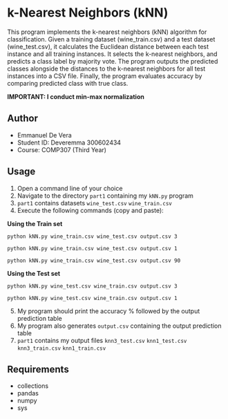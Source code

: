 # k-Nearest Neighbors (kNN)

This program implements the k-nearest neighbors (kNN) algorithm for classification. Given a training dataset (wine_train.csv) and a test dataset (wine_test.csv), it calculates the Euclidean distance between each test instance and all training instances. It selects the k-nearest neighbors, and predicts a class label by majority vote. The program outputs the predicted classes alongside the distances to the k-nearest neighbors for all test instances into a CSV file. Finally, the program evaluates accuracy by comparing predicted class with true class.

**IMPORTANT: I conduct min-max normalization**

## Author

- Emmanuel De Vera
- Student ID: Deveremma 300602434
- Course: COMP307 (Third Year)

## Usage

1. Open a command line of your choice
2. Navigate to the directory `part1` containing my `kNN.py` program
3. `part1` contains datasets `wine_test.csv` `wine_train.csv`
4. Execute the following commands (copy and paste):

**Using the Train set**

`python kNN.py wine_train.csv wine_test.csv output.csv 3`  

`python kNN.py wine_train.csv wine_test.csv output.csv 1`    

`python kNN.py wine_train.csv wine_test.csv output.csv 90`    

**Using the Test set**

`python kNN.py wine_test.csv wine_train.csv output.csv 3`  

`python kNN.py wine_test.csv wine_train.csv output.csv 1`      

5. My program should print the accuracy % followed by the output prediction table
6. My program also generates `output.csv` containing the output prediction table
7. `part1` contains my output files `knn3_test.csv` `knn1_test.csv` `knn3_train.csv` `knn1_train.csv`

## Requirements

- collections
- pandas
- numpy
- sys
